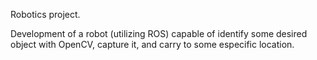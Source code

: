 Robotics project.

Development of a robot (utilizing ROS) capable of identify some desired object with OpenCV, capture it, and carry to some especific location.
